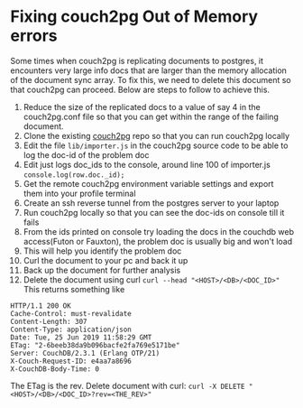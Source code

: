 # Fixing couch2pg Out of Memory errors
Some times when couch2pg is replicating documents to postgres, it encounters very large info docs that are larger than the memory allocation of the document sync array.
To fix this, we need to delete this document so that couch2pg can proceed.  Below are steps to follow to achieve this. 

1. Reduce the size of the replicated docs to a value of say 4 in the couch2pg.conf file so that you can get within the range of the failing document.
2. Clone the existing [couch2pg](https://github.com/medic/couch2pg) repo so that you can run couch2pg locally
3. Edit the file `lib/importer.js` in the couch2pg source code to be able to log the doc-id of the problem doc
4. Edit just logs doc_ids to the console, around line 100 of importer.js `console.log(row.doc._id);`
5. Get the remote couch2pg environment variable settings and export them into your profile terminal
6. Create an ssh reverse tunnel from the postgres server to your laptop
7. Run couch2pg locally so that you can see the doc-ids on console till it fails
8. From the ids printed on console try loading the docs in the couchdb web access(Futon or Fauxton), the problem doc is usually big and won't load
10. This will help you identify the problem doc
11. Curl the document to your pc and back it up 
12. Back up the document for further analysis
13. Delete the document using curl
`curl --head "<HOST>/<DB>/<DOC_ID>"`
This returns something like 
```
HTTP/1.1 200 OK
Cache-Control: must-revalidate
Content-Length: 307
Content-Type: application/json
Date: Tue, 25 Jun 2019 11:58:29 GMT
ETag: "2-6beeb38da9b096bacfe2fa769e5171be"
Server: CouchDB/2.3.1 (Erlang OTP/21)
X-Couch-Request-ID: e4aa7a8696
X-CouchDB-Body-Time: 0
```
The ETag is the rev. Delete document with curl: `curl -X DELETE "<HOST>/<DB>/<DOC_ID>?rev=<THE_REV>"`

